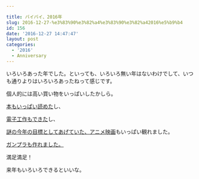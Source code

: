 ```yaml
---

title: バイバイ、2016年
slug: 2016-12-27-%e3%83%90%e3%82%a4%e3%83%90%e3%82%a42016%e5%b9%b4
id: 156
date: '2016-12-27 14:47:47'
layout: post
categories:
  - '2016'
  - Anniversary
---
```


いろいろあった年でした。といっても、いろいろ無い年はないわけでして、いつも通りよりはいろいろあったねって感じです。

個人的には高い買い物をいっぱいしたかしら。

[本もいっぱい読めた](http://peipeipe.com/post/153863043557/)し、

[電子工作もできた](http://peipeipe.com/post/151503472107/)し、

[謎の今年の目標としてあげていた、アニメ映画](http://peipeipe.com/post/137093116717)もいっぱい観れました。

[ガンプラも作れました。](http://peipeipe.com/post/140572987822/)

満足満足！

来年もいろいろできるといいな。